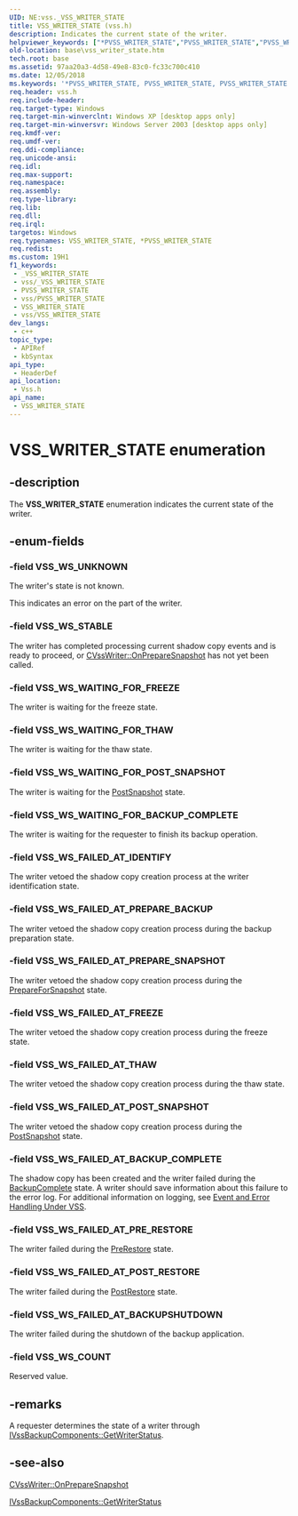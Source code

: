```yaml
---
UID: NE:vss._VSS_WRITER_STATE
title: VSS_WRITER_STATE (vss.h)
description: Indicates the current state of the writer.
helpviewer_keywords: ["*PVSS_WRITER_STATE","PVSS_WRITER_STATE","PVSS_WRITER_STATE enumeration pointer [VSS]","VSS_WRITER_STATE","VSS_WRITER_STATE enumeration [VSS]","VSS_WS_COUNT","VSS_WS_FAILED_AT_BACKUPSHUTDOWN","VSS_WS_FAILED_AT_BACKUP_COMPLETE","VSS_WS_FAILED_AT_FREEZE","VSS_WS_FAILED_AT_IDENTIFY","VSS_WS_FAILED_AT_POST_RESTORE","VSS_WS_FAILED_AT_POST_SNAPSHOT","VSS_WS_FAILED_AT_PREPARE_BACKUP","VSS_WS_FAILED_AT_PREPARE_SNAPSHOT","VSS_WS_FAILED_AT_PRE_RESTORE","VSS_WS_FAILED_AT_THAW","VSS_WS_STABLE","VSS_WS_UNKNOWN","VSS_WS_WAITING_FOR_BACKUP_COMPLETE","VSS_WS_WAITING_FOR_FREEZE","VSS_WS_WAITING_FOR_POST_SNAPSHOT","VSS_WS_WAITING_FOR_THAW","_win32_vss_writer_state","base.vss_writer_state","vss/PVSS_WRITER_STATE","vss/VSS_WRITER_STATE","vss/VSS_WS_COUNT","vss/VSS_WS_FAILED_AT_BACKUPSHUTDOWN","vss/VSS_WS_FAILED_AT_BACKUP_COMPLETE","vss/VSS_WS_FAILED_AT_FREEZE","vss/VSS_WS_FAILED_AT_IDENTIFY","vss/VSS_WS_FAILED_AT_POST_RESTORE","vss/VSS_WS_FAILED_AT_POST_SNAPSHOT","vss/VSS_WS_FAILED_AT_PREPARE_BACKUP","vss/VSS_WS_FAILED_AT_PREPARE_SNAPSHOT","vss/VSS_WS_FAILED_AT_PRE_RESTORE","vss/VSS_WS_FAILED_AT_THAW","vss/VSS_WS_STABLE","vss/VSS_WS_UNKNOWN","vss/VSS_WS_WAITING_FOR_BACKUP_COMPLETE","vss/VSS_WS_WAITING_FOR_FREEZE","vss/VSS_WS_WAITING_FOR_POST_SNAPSHOT","vss/VSS_WS_WAITING_FOR_THAW"]
old-location: base\vss_writer_state.htm
tech.root: base
ms.assetid: 97aa20a3-4d58-49e8-83c0-fc33c700c410
ms.date: 12/05/2018
ms.keywords: '*PVSS_WRITER_STATE, PVSS_WRITER_STATE, PVSS_WRITER_STATE enumeration pointer [VSS], VSS_WRITER_STATE, VSS_WRITER_STATE enumeration [VSS], VSS_WS_COUNT, VSS_WS_FAILED_AT_BACKUPSHUTDOWN, VSS_WS_FAILED_AT_BACKUP_COMPLETE, VSS_WS_FAILED_AT_FREEZE, VSS_WS_FAILED_AT_IDENTIFY, VSS_WS_FAILED_AT_POST_RESTORE, VSS_WS_FAILED_AT_POST_SNAPSHOT, VSS_WS_FAILED_AT_PREPARE_BACKUP, VSS_WS_FAILED_AT_PREPARE_SNAPSHOT, VSS_WS_FAILED_AT_PRE_RESTORE, VSS_WS_FAILED_AT_THAW, VSS_WS_STABLE, VSS_WS_UNKNOWN, VSS_WS_WAITING_FOR_BACKUP_COMPLETE, VSS_WS_WAITING_FOR_FREEZE, VSS_WS_WAITING_FOR_POST_SNAPSHOT, VSS_WS_WAITING_FOR_THAW, _win32_vss_writer_state, base.vss_writer_state, vss/PVSS_WRITER_STATE, vss/VSS_WRITER_STATE, vss/VSS_WS_COUNT, vss/VSS_WS_FAILED_AT_BACKUPSHUTDOWN, vss/VSS_WS_FAILED_AT_BACKUP_COMPLETE, vss/VSS_WS_FAILED_AT_FREEZE, vss/VSS_WS_FAILED_AT_IDENTIFY, vss/VSS_WS_FAILED_AT_POST_RESTORE, vss/VSS_WS_FAILED_AT_POST_SNAPSHOT, vss/VSS_WS_FAILED_AT_PREPARE_BACKUP, vss/VSS_WS_FAILED_AT_PREPARE_SNAPSHOT, vss/VSS_WS_FAILED_AT_PRE_RESTORE, vss/VSS_WS_FAILED_AT_THAW, vss/VSS_WS_STABLE, vss/VSS_WS_UNKNOWN, vss/VSS_WS_WAITING_FOR_BACKUP_COMPLETE, vss/VSS_WS_WAITING_FOR_FREEZE, vss/VSS_WS_WAITING_FOR_POST_SNAPSHOT, vss/VSS_WS_WAITING_FOR_THAW'
req.header: vss.h
req.include-header: 
req.target-type: Windows
req.target-min-winverclnt: Windows XP [desktop apps only]
req.target-min-winversvr: Windows Server 2003 [desktop apps only]
req.kmdf-ver: 
req.umdf-ver: 
req.ddi-compliance: 
req.unicode-ansi: 
req.idl: 
req.max-support: 
req.namespace: 
req.assembly: 
req.type-library: 
req.lib: 
req.dll: 
req.irql: 
targetos: Windows
req.typenames: VSS_WRITER_STATE, *PVSS_WRITER_STATE
req.redist: 
ms.custom: 19H1
f1_keywords:
 - _VSS_WRITER_STATE
 - vss/_VSS_WRITER_STATE
 - PVSS_WRITER_STATE
 - vss/PVSS_WRITER_STATE
 - VSS_WRITER_STATE
 - vss/VSS_WRITER_STATE
dev_langs:
 - c++
topic_type:
 - APIRef
 - kbSyntax
api_type:
 - HeaderDef
api_location:
 - Vss.h
api_name:
 - VSS_WRITER_STATE
---
```


# VSS_WRITER_STATE enumeration


## -description

The <b>VSS_WRITER_STATE</b> enumeration indicates the current 
    state of the writer.

## -enum-fields

### -field VSS_WS_UNKNOWN

The writer's state is not known. 
      

This indicates an error on the part of the writer.

### -field VSS_WS_STABLE

The writer has completed processing current shadow copy events and is ready to proceed, or 
      <a href="https://docs.microsoft.com/windows/desktop/api/vswriter/nf-vswriter-cvsswriter-onpreparesnapshot">CVssWriter::OnPrepareSnapshot</a> has not yet 
      been called.

### -field VSS_WS_WAITING_FOR_FREEZE

The writer is waiting for the freeze state.

### -field VSS_WS_WAITING_FOR_THAW

The writer is waiting for the thaw state.

### -field VSS_WS_WAITING_FOR_POST_SNAPSHOT

The writer is waiting for the 
     <a href="https://docs.microsoft.com/windows/desktop/VSS/vssgloss-p">PostSnapshot</a> state.

### -field VSS_WS_WAITING_FOR_BACKUP_COMPLETE

The writer is waiting for the requester to finish its backup operation.

### -field VSS_WS_FAILED_AT_IDENTIFY

The writer vetoed the shadow copy creation process at the writer identification state.

### -field VSS_WS_FAILED_AT_PREPARE_BACKUP

The writer vetoed the shadow copy creation process during the backup preparation state.

### -field VSS_WS_FAILED_AT_PREPARE_SNAPSHOT

The writer vetoed the shadow copy creation process during the <a href="https://docs.microsoft.com/windows/desktop/VSS/vssgloss-p">PrepareForSnapshot</a> state.

### -field VSS_WS_FAILED_AT_FREEZE

The writer vetoed the shadow copy creation process during the freeze state.

### -field VSS_WS_FAILED_AT_THAW

The writer vetoed the shadow copy creation process during the thaw state.

### -field VSS_WS_FAILED_AT_POST_SNAPSHOT

The writer vetoed the shadow copy creation process during the 
     <a href="https://docs.microsoft.com/windows/desktop/VSS/vssgloss-p">PostSnapshot</a> state.

### -field VSS_WS_FAILED_AT_BACKUP_COMPLETE

The shadow copy has been created and the writer failed during the 
      <a href="https://docs.microsoft.com/windows/desktop/api/vsbackup/nf-vsbackup-ivssbackupcomponents-backupcomplete">BackupComplete</a> state. A writer 
      should save information about this failure to the error log. For additional information on logging, see 
      <a href="https://docs.microsoft.com/windows/desktop/VSS/event-and-error-handling-under-vss">Event and Error Handling Under VSS</a>.

### -field VSS_WS_FAILED_AT_PRE_RESTORE

The writer failed during the 
      <a href="https://docs.microsoft.com/windows/desktop/api/vsbackup/nf-vsbackup-ivssbackupcomponents-prerestore">PreRestore</a> state.

### -field VSS_WS_FAILED_AT_POST_RESTORE

The writer failed during the 
      <a href="https://docs.microsoft.com/windows/desktop/api/vsbackup/nf-vsbackup-ivssbackupcomponents-postrestore">PostRestore</a> state.

### -field VSS_WS_FAILED_AT_BACKUPSHUTDOWN

The writer failed during the shutdown of the backup application.

### -field VSS_WS_COUNT

Reserved value.

## -remarks

A requester determines the state of a writer through 
    <a href="https://docs.microsoft.com/windows/desktop/api/vsbackup/nf-vsbackup-ivssbackupcomponents-getwriterstatus">IVssBackupComponents::GetWriterStatus</a>.

## -see-also

<a href="https://docs.microsoft.com/windows/desktop/api/vswriter/nf-vswriter-cvsswriter-onpreparesnapshot">CVssWriter::OnPrepareSnapshot</a>



<a href="https://docs.microsoft.com/windows/desktop/api/vsbackup/nf-vsbackup-ivssbackupcomponents-getwriterstatus">IVssBackupComponents::GetWriterStatus</a>

